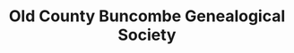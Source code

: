 ---
layout: repo
title: "Old County Buncombe Genealogical Society"
id: 4416
permalink: repos/4416/
---